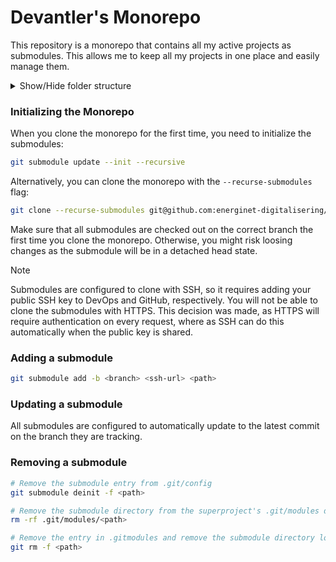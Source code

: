 # Devantler's Monorepo

This repository is a monorepo that contains all my active projects as submodules. This allows me to keep all my projects in one place and easily manage them.

<details>
  <summary>Show/Hide folder structure</summary>

<!-- readme-tree start -->
```
.
├── .github
│   └── workflows
├── .vscode
├── github
│   ├── config
│   └── profile
├── libraries
│   ├── dotnet-age-cli
│   ├── dotnet-flux-cli
│   ├── dotnet-k3d-cli
│   ├── dotnet-k9s-cli
│   ├── dotnet-kind-cli
│   ├── dotnet-kubeconform-cli
│   ├── dotnet-kustomize-cli
│   ├── dotnet-sops-cli
│   └── dotnet-template-engine
└── projects
    ├── data-product
    ├── dotnet-commons
    ├── homelab
    ├── ksail
    ├── oci-artifacts
    └── pandoc-plus

23 directories
```
<!-- readme-tree end -->

</details>

### Initializing the Monorepo

When you clone the monorepo for the first time, you need to initialize the submodules:

```bash
git submodule update --init --recursive
```

Alternatively, you can clone the monorepo with the `--recurse-submodules` flag:

```bash
git clone --recurse-submodules git@github.com:energinet-digitalisering/[department-name].git
```

Make sure that all submodules are checked out on the correct branch the first time you clone the monorepo. Otherwise, you might risk loosing changes as the submodule will be in a detached head state.

> [!NOTE]
> Submodules are configured to clone with SSH, so it requires adding your public SSH key to DevOps and GitHub, respectively. You will not be able to clone the submodules with HTTPS. This decision was made, as HTTPS will require authentication on every request, where as SSH can do this automatically when the public key is shared.

### Adding a submodule

```sh
git submodule add -b <branch> <ssh-url> <path>
```

### Updating a submodule

All submodules are configured to automatically update to the latest commit on the branch they are tracking.

### Removing a submodule

```sh
# Remove the submodule entry from .git/config
git submodule deinit -f <path>

# Remove the submodule directory from the superproject's .git/modules directory
rm -rf .git/modules/<path>

# Remove the entry in .gitmodules and remove the submodule directory located at path/to/submodule
git rm -f <path>
```
